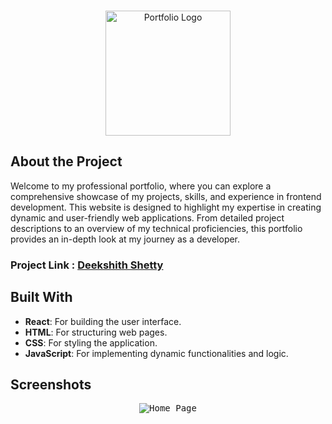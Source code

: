 <br/>
<p align="center">
  <img src="https://github.com/Deekshith-S-Shetty/portfolio/assets/99543661/028eef03-4c5e-429b-a0f9-2c495c3f4879"
" alt="Portfolio Logo" width="200">
</p>

## **About the Project**

Welcome to my professional portfolio, where you can explore a comprehensive showcase of my projects, skills, and experience in frontend development. This website is designed to highlight my expertise in creating dynamic and user-friendly web applications. From detailed project descriptions to an overview of my technical proficiencies, this portfolio provides an in-depth look at my journey as a developer.
### Project Link : [Deekshith Shetty](https://deekshith-s-shetty.github.io/portfolio/)

## **Built With**

- **React**: For building the user interface.
- **HTML**: For structuring web pages.
- **CSS**: For styling the application.
- **JavaScript**: For implementing dynamic functionalities and logic.

## **Screenshots**

<p align="center">
  <kbd>
  <img src="https://github.com/Deekshith-S-Shetty/portfolio/assets/99543661/26f5c617-3bdc-44e7-8c6e-5014bb24b177" alt="Home Page">
  </kbd>
</p>
